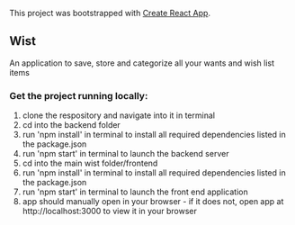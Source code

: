 This project was bootstrapped with [Create React App](https://github.com/facebook/create-react-app).

## Wist

An application to save, store and categorize all your wants and wish list items

### Get the project running locally:

1. clone the respository and navigate into it in terminal
2. cd into the backend folder
3. run 'npm install' in terminal to install all required dependencies listed in the package.json
4. run 'npm start' in terminal to launch the backend server
5. cd into the main wist folder/frontend
6. run 'npm install' in terminal to install all required dependencies listed in the package.json
7. run 'npm start' in terminal to launch the front end application
8. app should manually open in your browser - if it does not, open app at http://localhost:3000 to view it in your browser